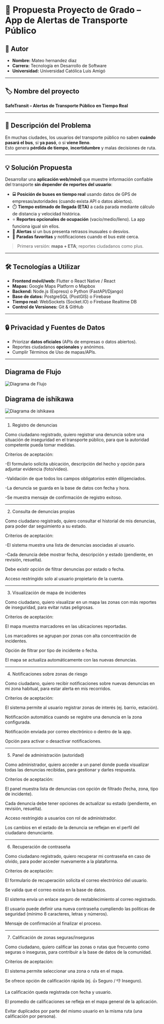 # 📌 Propuesta Proyecto de Grado – App de Alertas de Transporte Público

## 👤 Autor
- **Nombre:** Mateo hernandez diaz   
- **Carrera:** Tecnología en Desarrollo de Software  
- **Universidad:** Universidad Católica Luis Amigó  

---

## 🏷️ Nombre del proyecto
**SafeTransit – Alertas de Transporte Público en Tiempo Real**

---

## 🧩 Descripción del Problema
En muchas ciudades, los usuarios del transporte público no saben **cuándo pasará el bus**, si **ya pasó**, o si **viene lleno**.  
Esto genera **pérdida de tiempo**, **incertidumbre** y malas decisiones de ruta.

---

## 💡 Solución Propuesta
Desarrollar una **aplicación web/móvil** que muestre información confiable del transporte **sin depender de reportes del usuario**:

- 🚍 **Posición de buses en tiempo real** usando datos de GPS de empresas/autoridades (cuando exista API o datos abiertos).  
- ⏱️ **Tiempo estimado de llegada (ETA)** a cada parada mediante cálculo de distancia y velocidad histórica.  
- ⭐ **Reportes opcionales de ocupación** (vacío/medio/lleno). La app funciona igual sin ellos.  
- 🔔 **Alertas** si un bus presenta retrasos inusuales o desvíos.  
- 📍 **Paradas favoritas** y notificaciones cuando el bus esté cerca.  

> Primera versión: **mapa + ETA**; reportes ciudadanos como plus.  

---

## 🛠️ Tecnologías a Utilizar
- **Frontend móvil/web:** Flutter o React Native / React  
- **Mapas:** Google Maps Platform o Mapbox  
- **Backend:** Node.js (Express) o Python (FastAPI/Django)  
- **Base de datos:** PostgreSQL (PostGIS) o Firebase  
- **Tiempo real:** WebSockets (Socket.IO) o Firebase Realtime DB  
- **Control de Versiones:** Git & GitHub   


---

## 🔒 Privacidad y Fuentes de Datos
- Priorizar **datos oficiales** (APIs de empresas o datos abiertos).  
- Reportes ciudadanos **opcionales** y anónimos.  
- Cumplir Términos de Uso de mapas/APIs.

---

## Diagrama de Flujo
![Diagrama de Flujo](imagenes/bustracker_diagrama.png)

## Diagrama de ishikawa
![Diagrama de ishikawa](imagenes/Beige_and_Brown_Simple_Modern_Fishbone_Diagram_Graph.png)

---

1. Registro de denuncias

Como ciudadano registrado, quiero registrar una denuncia sobre una situación de inseguridad en el transporte público, para que la autoridad competente pueda tomar medidas.

Criterios de aceptación:

-El formulario solicita ubicación, descripción del hecho y opción para adjuntar evidencia (foto/video).

-Validación de que todos los campos obligatorios estén diligenciados.

-La denuncia se guarda en la base de datos con fecha y hora.

-Se muestra mensaje de confirmación de registro exitoso.

---

2. Consulta de denuncias propias

Como ciudadano registrado, quiero consultar el historial de mis denuncias, para poder dar seguimiento a su estado.

Criterios de aceptación:

-El sistema muestra una lista de denuncias asociadas al usuario.

-Cada denuncia debe mostrar fecha, descripción y estado (pendiente, en revisión, resuelta).

Debe existir opción de filtrar denuncias por estado o fecha.

Acceso restringido solo al usuario propietario de la cuenta.

---

3. Visualización de mapa de incidentes

Como ciudadano, quiero visualizar en un mapa las zonas con más reportes de inseguridad, para evitar rutas peligrosas.

Criterios de aceptación:

El mapa muestra marcadores en las ubicaciones reportadas.

Los marcadores se agrupan por zonas con alta concentración de incidentes.

Opción de filtrar por tipo de incidente o fecha.

El mapa se actualiza automáticamente con las nuevas denuncias.

---

4. Notificaciones sobre zonas de riesgo

Como ciudadano, quiero recibir notificaciones sobre nuevas denuncias en mi zona habitual, para estar alerta en mis recorridos.

Criterios de aceptación:

El sistema permite al usuario registrar zonas de interés (ej. barrio, estación).

Notificación automática cuando se registre una denuncia en la zona configurada.

Notificación enviada por correo electrónico o dentro de la app.

Opción para activar o desactivar notificaciones.

---

5. Panel de administración (autoridad)

Como administrador, quiero acceder a un panel donde pueda visualizar todas las denuncias recibidas, para gestionar y darles respuesta.

Criterios de aceptación:

El panel muestra lista de denuncias con opción de filtrado (fecha, zona, tipo de incidente).

Cada denuncia debe tener opciones de actualizar su estado (pendiente, en revisión, resuelta).

Acceso restringido a usuarios con rol de administrador.

Los cambios en el estado de la denuncia se reflejan en el perfil del ciudadano denunciante.

---

6. Recuperación de contraseña

Como ciudadano registrado, quiero recuperar mi contraseña en caso de olvido, para poder acceder nuevamente a la plataforma.

Criterios de aceptación:

El formulario de recuperación solicita el correo electrónico del usuario.

Se valida que el correo exista en la base de datos.

El sistema envía un enlace seguro de restablecimiento al correo registrado.

El usuario puede definir una nueva contraseña cumpliendo las políticas de seguridad (mínimo 8 caracteres, letras y números).

Mensaje de confirmación al finalizar el proceso.

---

7. Calificación de zonas seguras/inseguras

Como ciudadano, quiero calificar las zonas o rutas que frecuento como seguras o inseguras, para contribuir a la base de datos de la comunidad.

Criterios de aceptación:

El sistema permite seleccionar una zona o ruta en el mapa.

Se ofrece opción de calificación rápida (ej. 👍 Seguro / 👎 Inseguro).

La calificación queda registrada con fecha y usuario.

El promedio de calificaciones se refleja en el mapa general de la aplicación.

Evitar duplicados por parte del mismo usuario en la misma ruta (una calificación por persona).

